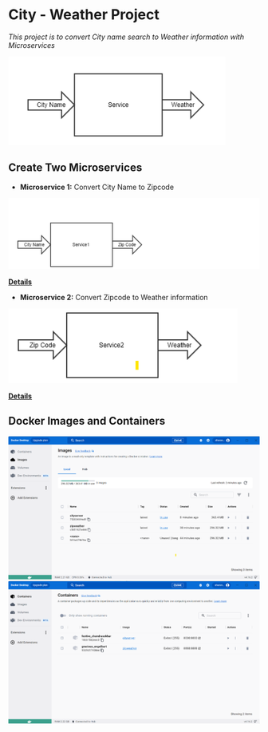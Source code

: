 # **City - Weather Project**
*This project is to convert City name search to Weather information with Microservices*

![My Image](./image/requirement.png)

## **Create Two Microservices**

* **Microservice 1:** Convert City Name to Zipcode

![My Image](./image/m1.png)

[**Details**](https://github.com/SharonCao0920/CloudComputing/tree/main/Docker/CityWeatherProject/CityZipcode)

* **Microservice 2:** Convert Zipcode to Weather information

![My Image](./image/m2.png)

[**Details**](https://github.com/SharonCao0920/CloudComputing/tree/main/Docker/CityWeatherProject/ZipWeather)

## **Docker Images and Containers**
![My Image](./image/images.png)
![My Image](./image/containers.png)
